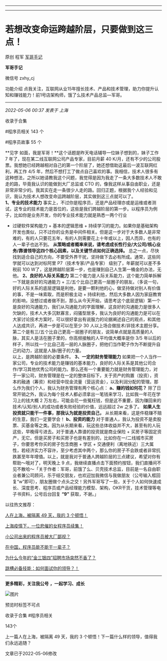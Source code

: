 ----------------------------------------
----------------------------------------
#  若想改变命运跨越阶层，只要做到这三点！

原创 程军  [ 军哥手记 ](javascript:void\(0\);)

**军哥手记** ![]()

微信号 zxhy_cj

功能介绍 点我关注，互联网从业15年擅长技术、产品和技术管理，助力你提升认知和赚钱能力！前1号店架构师，饿了么技术产品总监—军哥。

____

_2022-05-06 00:37_ _发表于 上海_

收录于合集

#程序员相关 143 个

#程序员故事 55 个

**见字 如面，我是军哥！**这个话题是昨天电话辅导一位妹子想到的，妹子工作 7 年了，现在某二线互联网公司产品专家，目前月薪 40
K/月，还有不少的公司股票。我想她已经跨越相对自己的第一个阶层了，她还想借助这最后一波互联网红利，再工作 4/5
年，然后不想打工了做点自己喜欢的事。我相信，技术人很多有这种想法，之所以她请教我这个问题，我觉得是因为我走了一条大多数技术人不敢走的路，毕竟我认识的能做到大厂总监或
CTO
的，像我这样从事自由职业，还是非常非常少的。我其实在走一条很少人走的路。回归正题，根据我个人经验和见识，我认为技术人想改变命运跨越阶层，其实做到这三点就可以了。  
 **1、专业的技术能力**
事实上，不过你是程序员，还是产品经理亦或是运维或者测试，这专业的技术能力是首位的，这些是我们跨越阶层的第一步。以程序员为例子，比如你是业务开发，你的专业技术能力就是熟悉一两个行业
+ 过硬软件架构能力 + 基本的逻辑思维 +
持续学习的能力。如果你是基础架构开发也类似，只不过你的业务是中间件相关。但是这一步对于大多数人是非常难的，有的人只要花五年，有的人则需要花上十年或以上，因人而异，也有的人一辈子也达不到。
**从策略或者概率来说，请考虑成长性行业/大公司/核心业务/靠谱领导这四个核心因素，以及关键节点如何正确选择。**
总之一点，尽快找到适合自己的方向，不要受外界干扰，坚持做下去必有所成。通常，这些同学就可以达到对标阿里 P7（技术专家/产品专家）
级别了，年薪就可以差不多税前 100 W了，这是跨越阶层第一步，也是赚到自己人生第一桶金的办法，无他。 **2、良好的人际关系能力**
第二个能力是人际关系能力，这个能力简单拆解一下就是良好的沟通能力 +
三/五个比自己更高一层圈子的朋友。（多说一句，好的人际关系的底层逻辑是利他，是要一颗利他的心，做坚持做对别人有价值的事，不是一味索取，而是积极主动 +
持续利他，然后大多数人因为家庭教育的影响，没想过或者做不到，那么从今天开始，请思考这个底层逻辑）第一个是良好的沟通能力，我们从沟通能力的字面理解，这良好的沟通能力是很多人欠缺的，技术人大多沉默寡言，闷骚型居多，我认为良好的沟通能力是可以在大家讨论技术方案时，可以很好拿出有说服力的论据阐述自己的观点，和其他人达成共识，再进一步是可以在至少
30 人以上场合做技术/非技术主题分享。  
第二个是有三/五个比自己更高一层圈子的朋友，说简单点就是高质量的人脉，其实人是活在圈子里的，你高频接触的人平均值大概率是你 3/5
年以后的样子，所以找一个比自己高一层的人脉圈子，把他们当作靶子作为不断提升自己的动力，这就是人脉/圈子的力量。  
以上，是跨越阶层的必要条件。 **3、一定的财务管理能力**
如果把一个人当作一家公司，专业的技术能力是赚钱的基本能力，良好的人际关系是其他公司合作/学习其他优秀公司的能力。那么还有一个重要能力就是财务管理能力，对于一家公司，财务管理是在一定的整体目标下，关于资产的购置（投资），资本的融通（筹资）和经营中现金流量（营运资金），以及利润分配的管理。那么作为我们个人，我认为财务管理有两个核心点：
**a、赚的钱如何花？** 除了日常开销之外，我认为每个技术人都必须拿出一笔钱来学习，比如我一年花在学习上的钱大概 2
万左右，可能会花一些冤枉钱，但是这不重要，因为赚回来的技术/认知/别人的成功或者失败经验的价值，远远超过 2w 之多了。
**如果人生投资就只能干一件事，那我认为就是投资自己，** 从长期来看，这是件稳赚不赔的生意，我们一定要学会！ **b、投资的能力**
对于普通人，我认为投资不是卖股票、买基金等之类。因为从长期来看，玩这些总体收益并不大，甚至有的人玩这些，早晚得亏进去。对于普通人靠谱的投资就是商业保险 +
买房子等固定资产，无它。但是买房子和买房子也是有差别的，比如你在一/二线城市买房子，你要思考你买的房子包含商圈 + 学区 +
交通便利（离地铁近）三大属性，若经济实力不容许，至少考虑其中两个，那么你的房子不会跌或者非常抗跌甚至年年增值。以上，就是我对于普通人跨越阶层的三点建议，希望对你有帮助～哦对了，明天晚上
9
点，我继续直播点击下面预约按钮，我们直播间不见不散哈～「关于作者：军哥，前饿了么、贝壳技术总监，目前是一名自由职业者兼公司顾问，乐于结交朋友，也欢迎加我微信与我做朋友（公号输入框回复“w”即可），朋友圈做个点头之交！另外军哥写了一些，关于个人如何快速成长、深度思考、程序员或产品经理能力模型、架构，OKR干货，技术管理等电子书资料，公号后台回复
**“9”** 获取，不谢。」  

以往热文推荐：

[人在上海，被隔离 49 天，我的 3
个顿悟！](http://mp.weixin.qq.com/s?__biz=MzA3MDU2MjM4Ng==&mid=2247495624&idx=1&sn=fab20658c8eb0fe0fcb1d285c8446b65&chksm=9f3848f5a84fc1e33ccf468ba74b9762271389c4fe0278fabacf9666aac2cefb9a45a1229223&scene=21#wechat_redirect)

[上海疫情下，一位悲催的女程序员续集！](http://mp.weixin.qq.com/s?__biz=MzA3MDU2MjM4Ng==&mid=2247495568&idx=1&sn=20ea03557f7de7e4af13fa1ec9923624&chksm=9f3848ada84fc1bb0b5a3bce8db8dfb3e38e70ab528be349d32fabb55218997de003809e8313&scene=21#wechat_redirect)  

[小公司出来的程序员被大厂鄙视？](http://mp.weixin.qq.com/s?__biz=MzA3MDU2MjM4Ng==&mid=2247495474&idx=1&sn=ee3fe0d44666e11c581812f6a039a973&chksm=9f38480fa84fc11924759b7b22c51fce2bd5f087fb987e3d220ee80caf42aaa8507458dad6f2&scene=21#wechat_redirect)  

[在中国，程序员能不能干一辈子？](http://mp.weixin.qq.com/s?__biz=MzA3MDU2MjM4Ng==&mid=2247495447&idx=1&sn=f2defe9a117e799bb204f50c73e479fd&chksm=9f38482aa84fc13c734eb5d940f0c3a0aca29a1a34a6b7ffaf6f97641486677d4ac9bd13a986&scene=21#wechat_redirect)  

[为什么今年的“金三银四”招聘市场突然不香了？](http://mp.weixin.qq.com/s?__biz=MzA3MDU2MjM4Ng==&mid=2247494909&idx=1&sn=517dde441f9fe375b205a47153039c8d&chksm=9f384bc0a84fc2d6fd94438a9941280c9b1a24ff933f012013fc0c94bbeca0af6c7f181d546b&scene=21#wechat_redirect)

[跳槽必备技能：如何面试你的领导？！](http://mp.weixin.qq.com/s?__biz=MzA3MDU2MjM4Ng==&mid=2247494536&idx=1&sn=fb28d9f71c2a44d5286ba7e599dbecd0&chksm=9f384cb5a84fc5a30beb3c244c3e1407f07a8734d39e7629a913672ae99a1229c8a3221824ba&scene=21#wechat_redirect)  

* * *

  

 **更多精彩，关注我公号** **，一起学习、成长**

![图片](https://mmbiz.qpic.cn/mmbiz_png/b96CibCt70iaajvl7fD4ZCicMcjhXMp1v6UibM134tIsO1j5yqHyNhh9arj090oAL7zGhRJRq6cFqFOlDZMleLl4pw/640?wx_fmt=png)

预览时标签不可点

收录于合集 #程序员相关

143个

上一篇人在上海，被隔离 49 天，我的 3 个顿悟！下一篇什么样的领导，值得我们永远追随？

文章已于2022-05-06修改

